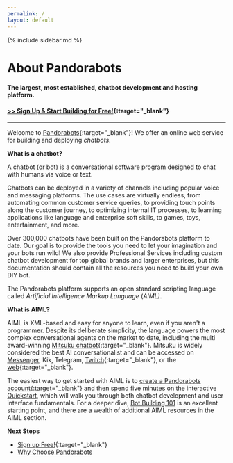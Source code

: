 ```yaml
---
permalink: /
layout: default
---
```


{% include sidebar.md %}
<div markdown="1" class="pb-docs__content">

# About Pandorabots

#### The largest, most established, chatbot development and hosting platform.

#### [&gt;&gt; Sign Up & Start Building for Free!](https://pandorabots.com){:target="_blank"}

---

Welcome to [Pandorabots](https://www.pandorabots.com){:target="_blank"}! We offer an online web service for building and deploying _chatbots_.

**What is a chatbot?**

A chatbot \(or bot\) is a conversational software program designed to chat with humans via voice or text.

Chatbots can be deployed in a variety of channels including popular voice and messaging platforms. The use cases are virtually endless, from automating common customer service queries, to providing touch points along the customer journey, to optimizing internal IT processes, to learning applications like language and enterprise soft skills, to games, toys, entertainment, and more.

Over 300,000 chatbots have been built on the Pandorabots platform to date. Our goal is to provide the tools you need to let your imagination and your bots run wild! We also provide Professional Services including custom chatbot development for top global brands and larger enterprises, but this documentation should contain all the resources you need to build your own DIY bot.

The Pandorabots platform supports an open standard scripting language called _Artificial Intelligence Markup Language_ \(_AIML\)_.

**What is AIML?**

AIML is XML-based and easy for anyone to learn, even if you aren't a programmer. Despite its deliberate simplicity, the language powers the most complex conversational agents on the market to date, including the multi award-winning [Mitsuku chatbot](https://en.wikipedia.org/wiki/Mitsuku){:target="_blank"}. Mitsuku is widely considered the best AI conversationalist and can be accessed on [Messenger](https://www.messenger.com/t/47719737069), Kik, Telegram, [Twitch](https://go.twitch.tv/mitsuku_irl){:target="_blank"}, or the [web](http://www.pandorabots.com/mitsuku){:target="_blank"}.

The easiest way to get started with AIML is to [create a Pandorabots account](https://www.pandorabots.com){:target="_blank"} and then spend five minutes on the interactive [Quickstart](/docs/building-bots/quickstart/), which will walk you through both chatbot development and user interface fundamentals. For a deeper dive, [Bot Building 101](/docs/building-bots/tutorial/) is an excellent starting point, and there are a wealth of additional AIML resources in the AIML section.

**Next Steps**

* [Sign up Free!](https://pandorabots.com){:target="_blank"}
* [Why Choose Pandorabots](/docs/feature-comparison/)

</div>
